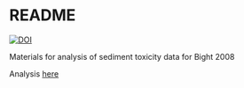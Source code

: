 # README

[![DOI](https://zenodo.org/badge/DOI/10.5281/zenodo.5072078.svg)](https://doi.org/10.5281/zenodo.5072078)

Materials for analysis of sediment toxicity data for Bight 2008

Analysis [here](https://fawda123.github.io/sed_chem_tox/sed_chem_tox.html)
